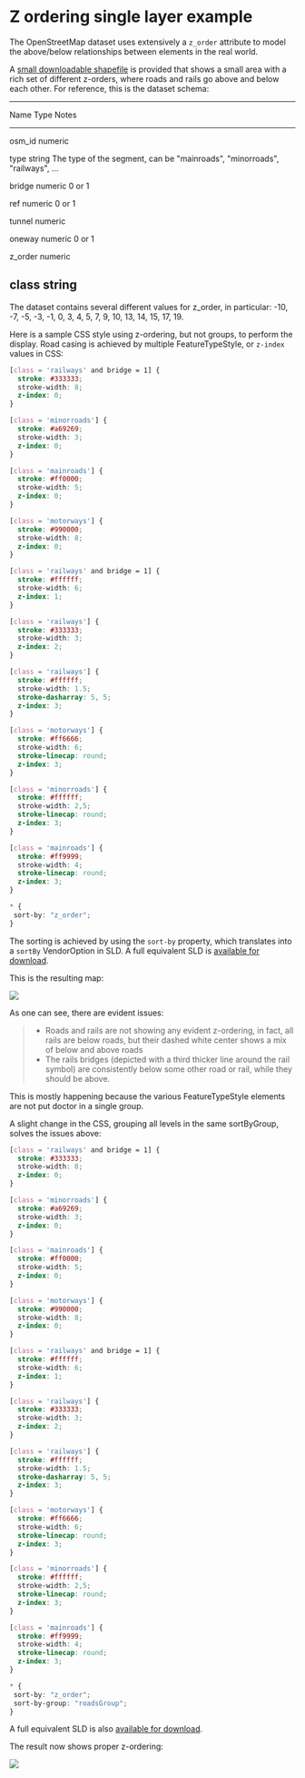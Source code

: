 # Z ordering single layer example

The OpenStreetMap dataset uses extensively a `z_order` attribute to model the above/below relationships between elements in the real world.

A [small downloadable shapefile](files/z_order_roads.zip) is provided that shows a small area with a rich set of different z-orders, where roads and rails go above and below each other. For reference, this is the dataset schema:

  -----------------------------------------------------------------------------------------------------------------
  Name           Type           Notes
  -------------- -------------- -----------------------------------------------------------------------------------
  osm_id         numeric        

  type           string         The type of the segment, can be "mainroads", "minorroads", "railways", \...

  bridge         numeric        0 or 1

  ref            numeric        0 or 1

  tunnel         numeric        

  oneway         numeric        0 or 1

  z_order        numeric        

  class          string         
  -----------------------------------------------------------------------------------------------------------------

The dataset contains several different values for z_order, in particular: -10, -7, -5, -3, -1, 0, 3, 4, 5, 7, 9, 10, 13, 14, 15, 17, 19.

Here is a sample CSS style using z-ordering, but not groups, to perform the display. Road casing is achieved by multiple FeatureTypeStyle, or `z-index` values in CSS:

``` css
[class = 'railways' and bridge = 1] {
  stroke: #333333;
  stroke-width: 8;
  z-index: 0;
}

[class = 'minorroads'] {
  stroke: #a69269;
  stroke-width: 3;
  z-index: 0;
}

[class = 'mainroads'] {
  stroke: #ff0000;
  stroke-width: 5;
  z-index: 0;
}

[class = 'motorways'] {
  stroke: #990000;
  stroke-width: 8;
  z-index: 0;
}

[class = 'railways' and bridge = 1] {
  stroke: #ffffff;
  stroke-width: 6;
  z-index: 1;
}

[class = 'railways'] {
  stroke: #333333;
  stroke-width: 3;
  z-index: 2;
}

[class = 'railways'] {
  stroke: #ffffff;
  stroke-width: 1.5;
  stroke-dasharray: 5, 5;
  z-index: 3;
}

[class = 'motorways'] {
  stroke: #ff6666;
  stroke-width: 6;
  stroke-linecap: round;
  z-index: 3;
}

[class = 'minorroads'] {
  stroke: #ffffff;
  stroke-width: 2,5;
  stroke-linecap: round;
  z-index: 3;
}

[class = 'mainroads'] {
  stroke: #ff9999;
  stroke-width: 4;
  stroke-linecap: round;
  z-index: 3;
}

* {
 sort-by: "z_order";
}
```

The sorting is achieved by using the `sort-by` property, which translates into a `sortBy` VendorOption in SLD. A full equivalent SLD is [available for download](files/roads_no_groups.sld).

This is the resulting map:

![](images/roads-no-group.png)

As one can see, there are evident issues:

> -   Roads and rails are not showing any evident z-ordering, in fact, all rails are below roads, but their dashed white center shows a mix of below and above roads
> -   The rails bridges (depicted with a third thicker line around the rail symbol) are consistently below some other road or rail, while they should be above.

This is mostly happening because the various FeatureTypeStyle elements are not put doctor in a single group.

A slight change in the CSS, grouping all levels in the same sortByGroup, solves the issues above:

``` css
[class = 'railways' and bridge = 1] {
  stroke: #333333;
  stroke-width: 8;
  z-index: 0;
}

[class = 'minorroads'] {
  stroke: #a69269;
  stroke-width: 3;
  z-index: 0;
}

[class = 'mainroads'] {
  stroke: #ff0000;
  stroke-width: 5;
  z-index: 0;
}

[class = 'motorways'] {
  stroke: #990000;
  stroke-width: 8;
  z-index: 0;
}

[class = 'railways' and bridge = 1] {
  stroke: #ffffff;
  stroke-width: 6;
  z-index: 1;
}

[class = 'railways'] {
  stroke: #333333;
  stroke-width: 3;
  z-index: 2;
}

[class = 'railways'] {
  stroke: #ffffff;
  stroke-width: 1.5;
  stroke-dasharray: 5, 5;
  z-index: 3;
}

[class = 'motorways'] {
  stroke: #ff6666;
  stroke-width: 6;
  stroke-linecap: round;
  z-index: 3;
}

[class = 'minorroads'] {
  stroke: #ffffff;
  stroke-width: 2,5;
  stroke-linecap: round;
  z-index: 3;
}

[class = 'mainroads'] {
  stroke: #ff9999;
  stroke-width: 4;
  stroke-linecap: round;
  z-index: 3;
}

* {
 sort-by: "z_order";
 sort-by-group: "roadsGroup";
}
```

A full equivalent SLD is also [available for download](files/roads_groups.sld).

The result now shows proper z-ordering:

![](images/roads-group.png)
